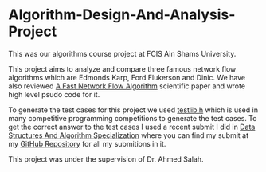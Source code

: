 # Algorithm-Design-And-Analysis-Project
This was our algorithms course project at FCIS Ain Shams University.

This project aims to analyze and compare three famous network flow algorithms which are Edmonds Karp, Ford Flukerson and Dinic. We have also reviewed [A Fast Network Flow Algorithm](https://arxiv.org/abs/1910.04848) scientific paper and wrote high level psudo code for it.

To generate the test cases for this project we used [testlib.h](https://github.com/MikeMirzayanov/testlib/) which is used in many competitive programming competitions to generate the test cases. To get the correct answer to the test cases I used a recent submit I did in [Data Structures And Algorithm Specialization](https://www.coursera.org/specializations/data-structures-algorithms) where you can find my submit at my [GitHub Repository](https://github.com/aKhfagy/data-structures-algorithms) for all my submitions in it. 

This project was under the supervision of Dr. Ahmed Salah.
